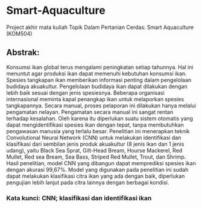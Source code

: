 # Smart-Aquaculture
Project akhir mata kuliah Topik Dalam Pertanian Cerdas: Smart Aquaculture (KOM504)

## Abstrak: 
Konsumsi ikan global terus mengalami peningkatan setiap tahunnya. Hal ini menuntut agar produksi ikan dapat memenuhi kebutuhan konsumsi ikan. Spesies tangkapan ikan memberikan informasi penting dalam pengelolaan budidaya akuakultur. Pengelolaan budidaya ikan dapat dilakukan dengan lebih baik sesuai dengan jenis spesiesnya. Beberapa organisasi internasional meminta kapal penangkap ikan untuk melaporkan spesies tangkapannya. Secara manual, proses pelaporan ini dilakukan hanya melalui pengamatan nelayan. Pengamatan secara manual ini sangat rentan terhadap kesalahan. Oleh karena itu diperlukan suatu sistem otomatis yang dapat mengidentifikasi spesies ikan dengan tepat, tanpa membutuhkan pengawasan manusia yang terlalu besar. Penelitian ini menerapkan teknik Convolutional Neural Network (CNN) untuk melakukan identifikasi dan klasifikasi dari sembilan jenis produk akuakultur (8 jenis ikan dan 1 jenis udang), yaitu Black Sea Sprat, Gilt-Head Bream, Hourse Mackerel, Red Mullet, Red sea Bream, Sea Bass, Striped Red Mullet, Trout, dan Shrimp. Hasil penelitian, model CNN yang dibangun dapat memprediksi spesies ikan dengan akurasi 99,67%. Model yang digunakan pada penelitian ini sudah dapat melakukan klasifikasi citra ikan yang ada dengan baik, diperlukan pengujian lebih lanjut pada citra lainnya dengan berbagai kondisi.

### Kata kunci: CNN; klasifikasi dan identifikasi ikan
